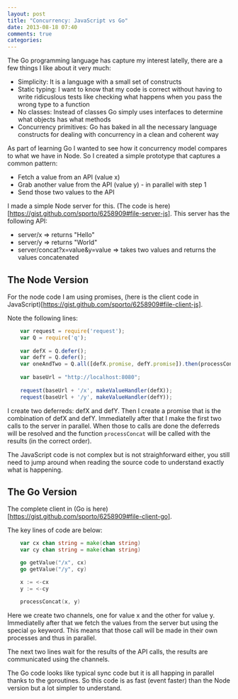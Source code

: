 ```yaml
---
layout: post
title: "Concurrency: JavaScript vs Go"
date: 2013-08-18 07:40
comments: true
categories: 
---
```


The Go programming language has capture my interest latelly, there are a few things I like about it very much:

- Simplicity: It is a language with a small set of constructs
- Static typing: I want to know that my code is correct without having to write ridicuslous tests like checking what happens when you pass the wrong type to a function
- No classes: Instead of classes Go simply uses interfaces to determine what objects has what methods
- Concurrency primitives: Go has baked in all the necessary language constructs for dealing with concurrency in a clean and coherent way

As part of learning Go I wanted to see how it concurrency model compares to what we have in Node. So I created a simple prototype that captures a common pattern:

- Fetch a value from an API (value x)
- Grab another value from the API (value y) - in parallel with step 1
- Send those two values to the API

I made a simple Node server for this. (The code is here)[https://gist.github.com/sporto/6258909#file-server-js]. This server has the following API:

- server/x => returns "Hello"
- server/y => returns "World"
- server/concat?x=value&y=value => takes two values and returns the values concatenated

The Node Version
----------------

For the node code I am using promises, (here is the client code in JavaScript)[https://gist.github.com/sporto/6258909#file-client-js].

Note the following lines:

```js
	var request = require('request');
	var Q = require('q');
	 
	var defX = Q.defer();
	var defY = Q.defer();
	var oneAndTwo = Q.all([defX.promise, defY.promise]).then(processConcat);
	 
	var baseUrl = "http://localhost:8080";
	 
	request(baseUrl + '/x', makeValueHandler(defX));
	request(baseUrl + '/y', makeValueHandler(defY));
```

I create two deferreds: defX and defY. Then I create a promise that is the combination of defX and defY. Immediatelly after that I make the first two calls to the server in parallel. When those to calls are done the deferreds will be resolved and the function `processConcat` will be called with the results (in the correct order). 

The JavaScript code is not complex but is not straighforward either, you still need to jump around when reading the source code to understand exactly what is happening.

The Go Version
--------------

The complete client in (Go is here)[https://gist.github.com/sporto/6258909#file-client-go].

The key lines of code are below:

```go
	var cx chan string = make(chan string)
	var cy chan string = make(chan string)

	go getValue("/x", cx)
	go getValue("/y", cy)

	x := <-cx
	y := <-cy

	processConcat(x, y)
```

Here we create two channels, one for value x and the other for value y. Immediatelly after that we fetch the values from the server but using the special `go` keyword. This means that those call will be made in their own processes and thus in parallel.

The next two lines wait for the results of the API calls, the results are communicated using the channels. 

The Go code looks like typical sync code but it is all happing in parallel thanks to the goroutines. So this code is as fast (event faster) than the Node version but a lot simpler to understand.



